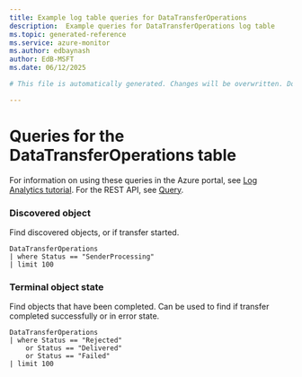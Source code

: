 ```yaml
---
title: Example log table queries for DataTransferOperations
description:  Example queries for DataTransferOperations log table
ms.topic: generated-reference
ms.service: azure-monitor
ms.author: edbaynash
author: EdB-MSFT
ms.date: 06/12/2025

# This file is automatically generated. Changes will be overwritten. Do not change this file directly. 

---
```


# Queries for the DataTransferOperations table

For information on using these queries in the Azure portal, see [Log Analytics tutorial](/azure/azure-monitor/logs/log-analytics-tutorial). For the REST API, see [Query](/azure/azure-monitor/logs/api/overview).


### Discovered object  


Find discovered objects, or if transfer started.  

```query
DataTransferOperations
| where Status == "SenderProcessing"
| limit 100
```



### Terminal object state  


Find objects that have been completed. Can be used to find if transfer completed successfully or in error state.  

```query
DataTransferOperations 
| where Status == "Rejected"
    or Status == "Delivered"
    or Status == "Failed"
| limit 100
```

